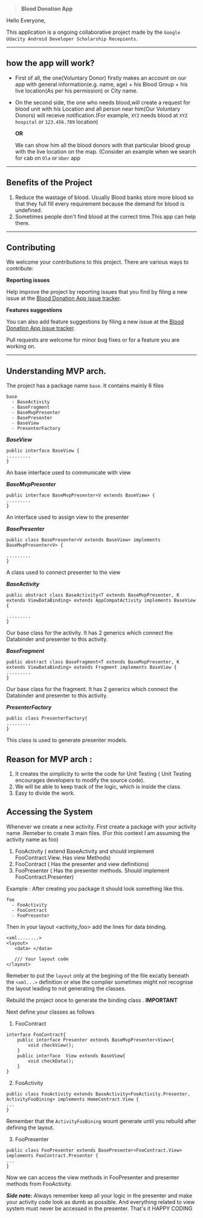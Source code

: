 > **Blood Donation App**

Hello Everyone,

This application is a ongoing collaborative project made by the `Google Udacity Android Developer Scholarship Recepients`.

---

## how the app will work?
 * First of all, the one(Voluntary Donor) firstly makes an account on our app with general information(e.g. name, age) + his Blood Group + his live location(As per his permission) or City name.
 * On the second side, the one who needs blood,will create a request for blood unit with his Location and all person near him(Our Voluntary Donors) will receive notification.(For example, `XYZ` needs blood at `XYZ hospital` or `123.456.789` location)
 
   **OR**
   
   We can show him all the blood donors with that particular blood group with the live location on the map. (Consider an example when we search for cab on `Ola` or `Uber` app

---

## Benefits of the Project 

1) Reduce the wastage of blood. Usually Blood banks store more blood so that they full fill every requirement because the demand for blood is undefined.
2) Sometimes people don't find blood at the correct time.This app can help there.

---

## Contributing

We welcome your contributions to this project. There are various ways to contribute:

**Reporting issues**

Help improve the project by reporting issues that you find by filing a new issue at the [Blood Donation App issue tracker][0].

**Features suggestions**

You can also add feature suggestions by filing a new issue at the [Blood Donation App issue tracker][0].

Pull requests are welcome for minor bug fixes or for a feature you are working on.

---

[0]: https://github.com/UdacityAndroidDevScholarship/blood-donation/issues



## Understanding MVP arch.

The project has a package name `base`.
It contains mainly 6 files

```
base
  - BaseActivity
  - BaseFragment
  - BaseMvpPresenter
  - BasePresenter
  - BaseView
  - PresenterFactory
```

***BaseView***
```
public interface BaseView {
.........
}
```
An base interface used to communicate with view

***BaseMvpPresenter***
```
public interface BaseMvpPresenter<V extends BaseView> {
.........
}
```
An interface used to assign view to the presenter

***BasePresenter***
```
public class BasePresenter<V extends BaseView> implements BaseMvpPresenter<V> {

.........
}
```
A class used to connect presenter to the view

***BaseActivity***
```
public abstract class BaseActivity<T extends BaseMvpPresenter, K extends ViewDataBinding> extends AppCompatActivity implements BaseView {

.........
}
```
Our base class for the activity. It has 2 generics which connect the Databinder and presenter to this activity.

***BaseFragment***
```
public abstract class BaseFragment<T extends BaseMvpPresenter, K extends ViewDataBinding> extends Fragment implements BaseView {
.........
}
```
Our base class for the fragment. It has 2 generics which connect the Databinder and presenter to this activity.

***PresenterFactory***
```
public class PresenterFactory{
.........
}
```
This class is used to generate presenter models.



## Reason for MVP arch :
1. It creates the simplicity to write the code for Unit Testing ( Unit Testing encourages developers to modify the source code).
2. We will be able to keep track of the logic, which is inside the class.
3. Easy to divide the work.


## Accessing the System
Whenever we create a new activity. First create a package with your activity name .Remeber to create 3 main files.
(For this context I am assuming the activity name as foo)
1. FooActivity ( extend BaseActivity and should implement FooContract.View. Has view Methods)
2. FooContract ( Has the presenter and view definitions)
3. FooPresenter ( Has the presenter methods. Should implement FooContract.Presenter)

Example :
After creating you package it should look something like this.

```
foo
  - FooActivity
  - FooContract
  - FooPresenter
```

Then in your layout <activity_foo> add the lines for data binding.
```
<xml........>
<layout>
   <data> </data>
   
   /// Your layout code 
</layout>
```
Remeber to put the `layout` only at the begining of the file excatly beneath the `<xml...>` definition or else the complier sometimes might not recognise the layout leading to not generating the classes.

Rebuild the project once to generate the binding class . **IMPORTANT**

Next define your classes as follows 

1. FooContract

```
interface FooContract{
    public interface Presenter extends BaseMvpPresenter<View>{
        void checkView();
    }
    public interface  View extends BaseView{
        void checkData();
    }
}
```
2. FooActivity

```
public class FooActivity extends BaseActivity<FooActivity.Presenter, ActivityFooBining> implements HomeContract.View {
...
}

```
Remember that the `ActivityFooBining` wount generate until you rebuild after defining the layout.

3. FooPresenter
```
public class FooPresenter extends BasePresenter<FooContract.View> implements FooContract.Presenter {
...
}
```

Now we can access the view methods in FooPresenter and presenter methods from FooActivity.


***Side note:*** Always remember keep all your logic in the presenter and make your activity code look as dumb as possible. And everything related to view system must never be accessed in the presenter. That's it HAPPY CODING
